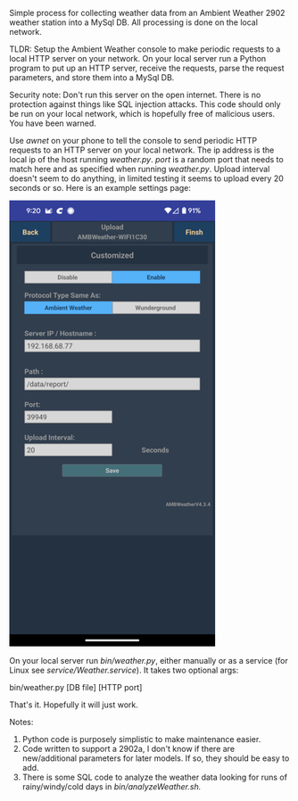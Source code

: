 Simple process for collecting weather data from an Ambient Weather 2902 weather station into a MySql DB. All processing is done on the local network.

TLDR: Setup the Ambient Weather console to make periodic requests to a local HTTP server on your network. On your local server run a Python program to put up an HTTP server, receive the requests, parse the request parameters, and store them into a MySql DB.

Security note: Don't run this server on the open internet. There is no protection against things like SQL injection attacks. This code should only be run on your local network, which is hopefully free of malicious users. You have been warned.

Use *awnet* on your phone to tell the console to send periodic HTTP requests to an HTTP server on your local network. The ip address is the local ip of the host running *weather.py*. *port* is a random port that needs to match here and as specified when running *weather.py*. Upload interval doesn't seem to do anything, in limited testing it seems to upload every 20 seconds or so. Here is an example settings page:

![awnet setting](Screenshot_20231231-092006.png)

On your local server run *bin/weather.py*, either manually or as a service (for Linux see *service/Weather.service*). It takes two optional args:

bin/weather.py [DB file] [HTTP port]

That's it. Hopefully it will just work.

Notes:
<ol>
  <li>Python code is purposely simplistic to make maintenance easier.</li>
  <li>Code written to support a 2902a, I don't know if there are new/additional parameters for later models. If so, they should be easy to add.</li>
  <li>There is some SQL code to analyze the weather data looking for runs of rainy/windy/cold days in <i>bin/analyzeWeather.sh<i>.</li>
</ol>
